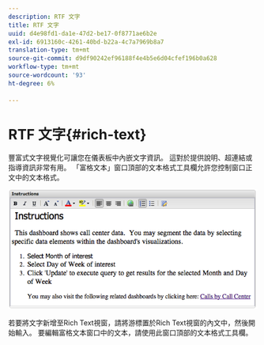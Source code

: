 ```yaml
---
description: RTF 文字
title: RTF 文字
uuid: d4e98fd1-da1e-47d2-be17-0f8771ae6b2e
exl-id: 6913160c-4261-40bd-b22a-4c7a7969b8a7
translation-type: tm+mt
source-git-commit: d9df90242ef96188f4e4b5e6d04cfef196b0a628
workflow-type: tm+mt
source-wordcount: '93'
ht-degree: 6%

---
```


# RTF 文字{#rich-text}

豐富式文字視覺化可讓您在儀表板中內嵌文字資訊。 這對於提供說明、超連結或指導資訊非常有用。 「富格文本」窗口頂部的文本格式工具欄允許您控制窗口正文中的文本格式。

![](assets/rich_text.png)

若要將文字新增至Rich Text視窗，請將游標置於Rich Text視窗的內文中，然後開始輸入。 要編輯富格文本窗口中的文本，請使用此窗口頂部的文本格式工具欄。
